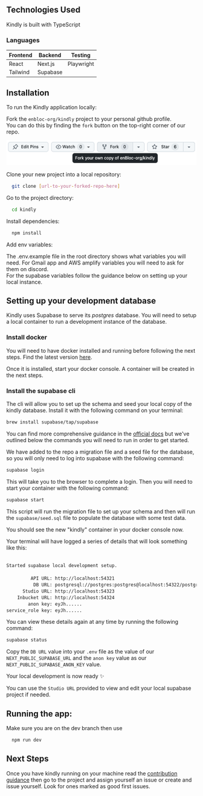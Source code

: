 ## Technologies Used
Kindly is built with TypeScript
### Languages 
| Frontend | Backend | Testing    |
| -------- | ------- | ---------- |
| React    | Next.js | Playwright|
| Tailwind | Supabase|            | 
 

## Installation

To run the Kindly application locally:

Fork the `enbloc-org/kindly` project to your personal github profile.  
You can do this by finding the `fork` button on the top-right corner of our repo.

![screenshot of fork button in github](./documentation_images/fork_repo.png)

Clone your new project into a local repository:

```bash
  git clone [url-to-your-forked-repo-here]
```

Go to the project directory:

```bash
  cd kindly
```

Install dependencies:

```bash
  npm install
```

Add env variables:

The .env.example file in the root directory shows what variables you will need. For Gmail app and AWS amplify variables you will need to ask for them on discord.  
For the supabase variables follow the guidance below on setting up your local instance.

## Setting up your development database

Kindly uses Supabase to serve its _postgres_ database. You will need to setup a local container to run a development instance of the database.

### Install docker
You will need to have docker installed and running before following the next steps. Find the latest version [here](https://www.docker.com/products/docker-desktop/).

Once it is installed, start your docker console. A container will be created in the next steps.

### Install the supabase cli
The cli will allow you to set up the schema and seed your local copy of the kindly database. Install it with the following command on your terminal:

```bash
brew install supabase/tap/supabase
```

You can find more comprehensive guidance in the [official docs](https://supabase.com/docs/guides/cli/getting-started) but we've outlined below the commands you will need to run in order to get started.

We have added to the repo a migration file and a seed file for the database, so you will only need to log into supabase with the following command:

```bash
supabase login
```

This will take you to the browser to complete a login. Then you will need to start your container with the following command:

```bash
supabase start
```

This script will run the migration file to set up your schema and then will run the `supabase/seed.sql` file to populate the database with some test data.

You should see the new "kindly" container in your docker console now.

Your terminal will have logged a series of details that will look something like this:

```bash

Started supabase local development setup.

         API URL: http://localhost:54321
          DB URL: postgresql://postgres:postgres@localhost:54322/postgres
      Studio URL: http://localhost:54323
    Inbucket URL: http://localhost:54324
        anon key: eyJh......
service_role key: eyJh......

```
You can view these details again at any time by running the following command:
```bash
supabase status
```

Copy the `DB URL` value into your `.env` file as the value of our `NEXT_PUBLIC_SUPABASE_URL` and the `anon key` value as our `NEXT_PUBLIC_SUPABASE_ANON_KEY` value.

Your local development is now ready ✨

You can use the `Studio URL` provided to view and edit your local supabase project if needed.

## Running the app:

Make sure you are on the dev branch then use

```bash
  npm run dev
```
## Next Steps

Once you have kindly running on your machine read the [contribution guidance](CONTRIBUTING.md)
then go to the project and assign yourself an issue or create and issue yourself. Look for ones marked as good first issues.